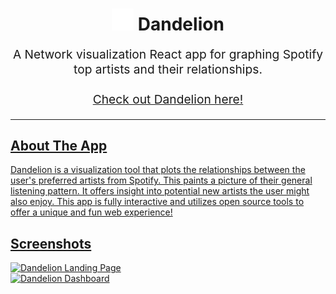 <h1 align="center">
  <img src="https://raw.githubusercontent.com/WitchDynamic/Dandelion/deployment/client/src/images/DandelionIconWhite.png" alt="downshift logo" title="downshift logo" width="35">
  Dandelion 
  </br>
</h1>
<p align="center" style="font-size: 1.2rem;">A Network visualization React app for graphing Spotify top artists and their relationships.
</br></br>
<a href="https://dandelion-react.herokuapp.com">Check out Dandelion here!</p>
<hr />

## About The App
Dandelion is a visualization tool that plots the relationships between the user's preferred artists from Spotify. This paints a picture of their general listening pattern.
It offers insight into potential new artists the user might also enjoy. This app is fully interactive and utilizes open source tools to offer a unique and fun web experience!

## Screenshots
<img src="https://imgur.com/pYJFOme.png" alt="Dandelion Landing Page" width="700">
</br>
<img src="https://imgur.com/tc6yyXk.png" alt="Dandelion Dashboard" width="700">
